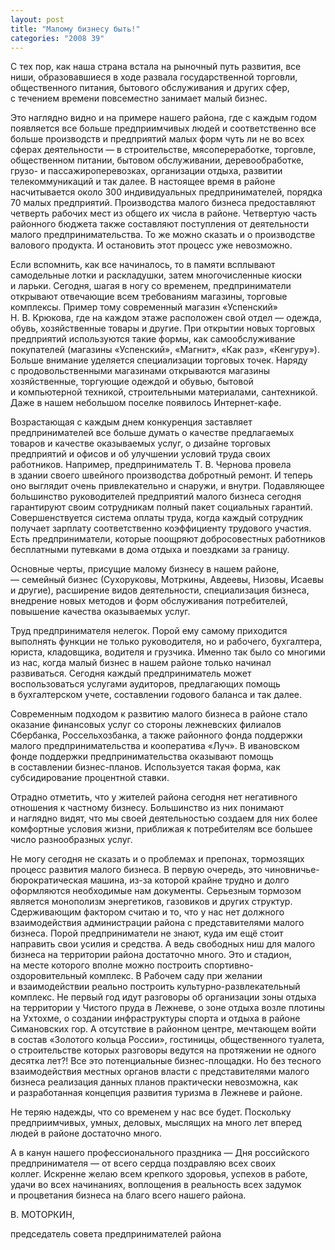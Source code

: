 ```yaml
---
layout: post
title: "Малому бизнесу быть!"
categories: "2008 39"
---
```


С тех пор, как наша страна встала на рыночный путь развития, все ниши, образовавшиеся в ходе развала государственной торговли, общественного питания, бытового обслуживания и других сфер, с течением времени повсеместно занимает малый бизнес.

Это наглядно видно и на примере нашего района, где с каждым годом появляется все больше предприимчивых людей и соответственно все больше производств и предприятий малых форм чуть ли не во всех сферах деятельности — в строительстве, мясопереработке, торговле, общественном питании, бытовом обслуживании, деревообработке, грузо- и пассажироперевозках, организации отдыха, развитии телекоммуникаций и так далее. В настоящее время в районе насчитывается около 300 индивидуальных предпринимателей, порядка 70 малых предприятий. Производства малого бизнеса предоставляют четверть рабочих мест из общего их числа в районе. Четвертую часть районного бюджета также составляют поступления от деятельности малого предпринимательства. То же можно сказать и о производстве валового продукта. И остановить этот процесс уже невозможно.

Если вспомнить, как все начиналось, то в памяти всплывают самодельные лотки и раскладушки, затем многочисленные киоски и ларьки. Сегодня, шагая в ногу со временем, предприниматели открывают отвечающие всем требованиям магазины, торговые комплексы. Пример тому современный магазин «Успенский» Н. В. Крюкова, где на каждом этаже расположен свой отдел — одежда, обувь, хозяйственные товары и другие. При открытии новых торговых предприятий используются такие формы, как самообслуживание покупателей (магазины «Успенский», «Магнит», «Как раз», «Кенгуру»). Больше внимание уделяется специализации торговых точек. Наряду с продовольственными магазинами открываются магазины хозяйственные, торгующие одеждой и обувью, бытовой и компьютерной техникой, строительными материалами, сантехникой. Даже в нашем небольшом поселке появилось Интернет-кафе.

Возрастающая с каждым днем конкуренция заставляет предпринимателей все больше думать о качестве предлагаемых товаров и качестве оказываемых услуг, о дизайне торговых предприятий и офисов и об улучшении условий труда своих работников. Например, предприниматель Т. В. Чернова провела в здании своего швейного производства добротный ремонт. И теперь оно выглядит очень привлекательно и снаружи, и внутри. Подавляющее большинство руководителей предприятий малого бизнеса сегодня гарантируют своим сотрудникам полный пакет социальных гарантий. Совершенствуется система оплаты труда, когда каждый сотрудник получает зарплату соответственно коэффициенту трудового участия. Есть предприниматели, которые поощряют добросовестных работников бесплатными путевками в дома отдыха и поездками за границу.

Основные черты, присущие малому бизнесу в нашем районе, — семейный бизнес (Сухоруковы, Мотркины, Авдеевы, Низовы, Исаевы и другие), расширение видов деятельности, специализация бизнеса, внедрение новых методов и форм обслуживания потребителей, повышение качества оказываемых услуг.

Труд предпринимателя нелегок. Порой ему самому приходится выполнять функции не только руководителя, но и рабочего, бухгалтера, юриста, кладовщика, водителя и грузчика. Именно так было со многими из нас, когда малый бизнес в нашем районе только начинал развиваться. Сегодня каждый предприниматель может воспользоваться услугами аудиторов, предлагающих помощь в бухгалтерском учете, составлении годового баланса и так далее.

Современным подходом к развитию малого бизнеса в районе стало оказание финансовых услуг со стороны лежневских филиалов Сбербанка, Россельхозбанка, а также районного фонда поддержки малого предпринимательства и кооператива «Луч». В ивановском фонде поддержки предпринимательства оказывают помощь в составлении бизнес-планов. Используется такая форма, как субсидирование процентной ставки.

Отрадно отметить, что у жителей района сегодня нет негативного отношения к частному бизнесу. Большинство из них понимают и наглядно видят, что мы своей деятельностью создаем для них более комфортные условия жизни, приближая к потребителям все большее число разнообразных услуг.

Не могу сегодня не сказать и о проблемах и препонах, тормозящих процесс развития малого бизнеса. В первую очередь, это чиновничье-бюрократическая машина, из-за которой крайне трудно и долго оформляются необходимые нам документы. Серьезным тормозом является монополизм энергетиков, газовиков и других структур. Сдерживающим фактором считаю и то, что у нас нет должного взаимодействия администрации района с представителями малого бизнеса. Порой предприниматели не знают, куда им ещё стоит направить свои усилия и средства. А ведь свободных ниш для малого бизнеса на территории района достаточно много. Это и стадион, на месте которого вполне можно построить спортивно-оздоровительный комплекс. В Рабочем саду при желании и взаимодействии реально построить культурно-развлекательный комплекс. Не первый год идут разговоры об организации зоны отдыха на территории у Чистого пруда в Лежневе, о зоне отдыха возле плотины на Ухтохме, о создании инфраструктуры спорта и отдыха в районе Симановских гор. А отсутствие в районном центре, мечтающем войти в состав «Золотого кольца России», гостиницы, общественного туалета, о строительстве которых разговоры ведутся на протяжении не одного десятка лет?! Все это потенциальные бизнес-площадки. Но без тесного взаимодействия местных органов власти с представителями малого бизнеса реализация данных планов практически невозможна, как и разработанная концепция развития туризма в Лежневе и районе.

Не теряю надежды, что со временем у нас все будет. Поскольку предприимчивых, умных, деловых, мыслящих на много лет вперед людей в районе достаточно много.

А в канун нашего профессионального праздника — Дня российского предпринимателя — от всего сердца поздравляю всех своих коллег. Искренне желаю всем крепкого здоровья, успехов в работе, удачи во всех начинаниях, воплощения в реальность всех задумок и процветания бизнеса на благо всего нашего района.

В. МОТОРКИН,

председатель совета предпринимателей района


